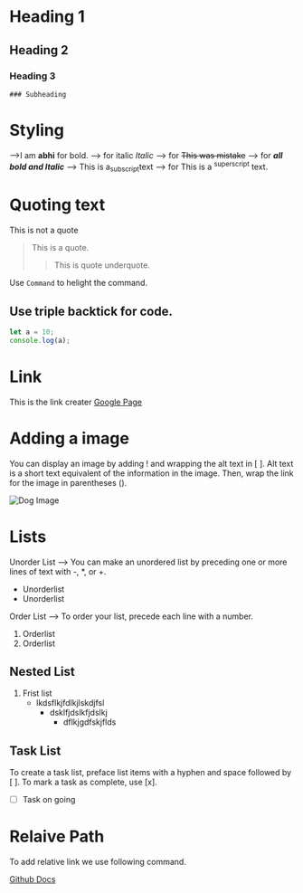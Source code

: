 <!-- Heading  -->

# Heading 1

## Heading 2

### Heading 3

<!-- Under sub heading -->

    ### Subheading

<!-- Styling -->

# Styling

-->I am **abhi** for bold.
--> for italic _Italic_
--> for ~~This was mistake~~
--> for **_all bold and Italic_**
--> This is a<sub>subscript</sub>text
--> for This is a <sup>superscript</sup> text.

<!-- Quoting text -->

# Quoting text

This is not a quote

> This is a quote.
>
> > This is quote underquote.

<!-- Quoting code -->

Use `Command` to helight the command.

## Use triple backtick for code.

```javascript
let a = 10;
console.log(a);
```

<!-- Links -->

# Link

This is the link creater [Google Page](http://www.google.com)

<!-- Images -->

# Adding a image

You can display an image by adding ! and wrapping the alt text in [ ]. Alt text is a short text equivalent of the information in the image. Then, wrap the link for the image in parentheses ().

![Dog Image](https://images.unsplash.com/photo-1548199973-03cce0bbc87b?ixlib=rb-4.0.3&ixid=M3wxMjA3fDB8MHxzZWFyY2h8NHx8ZG9nc3xlbnwwfHwwfHx8MA%3D%3D&auto=format&fit=crop&w=700&q=60)

<!-- List -->

# Lists

Unorder List --> You can make an unordered list by preceding one or more lines of text with -, \*, or +.

- Unorderlist
- Unorderlist

Order List --> To order your list, precede each line with a number.

1. Orderlist
2. Orderlist

## Nested List

1. Frist list
   - lkdsflkjfdlkjlskdjfsl
     - dsklfjdslkfjdslkj
       - dflkjgdfskjflds

## Task List

To create a task list, preface list items with a hyphen and space followed by [ ]. To mark a task as complete, use [x].

- [ ] Task on going

# Relaive Path

To add relative link we use following command.

[Github Docs](https://docs.github.com/en/get-started/writing-on-github/getting-started-with-writing-and-formatting-on-github/basic-writing-and-formatting-syntax#relative-links)
